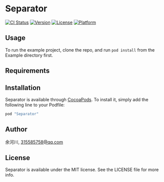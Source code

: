 # Separator

[![CI Status](http://img.shields.io/travis/余河川/Separator.svg?style=flat)](https://travis-ci.org/余河川/Separator)
[![Version](https://img.shields.io/cocoapods/v/Separator.svg?style=flat)](http://cocoapods.org/pods/Separator)
[![License](https://img.shields.io/cocoapods/l/Separator.svg?style=flat)](http://cocoapods.org/pods/Separator)
[![Platform](https://img.shields.io/cocoapods/p/Separator.svg?style=flat)](http://cocoapods.org/pods/Separator)

## Usage

To run the example project, clone the repo, and run `pod install` from the Example directory first.

## Requirements

## Installation

Separator is available through [CocoaPods](http://cocoapods.org). To install
it, simply add the following line to your Podfile:

```ruby
pod "Separator"
```

## Author

余河川, 315585758@qq.com

## License

Separator is available under the MIT license. See the LICENSE file for more info.
